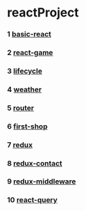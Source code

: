# reactProject

### 1 [basic-react](https://github.com/YuniGKDev/reactProject/tree/main/basic-react)
### 2 [react-game](https://github.com/YuniGKDev/reactProject/tree/main/react-game)
### 3 [lifecycle](https://github.com/YuniGKDev/reactProject/tree/main/lifecycle)
### 4 [weather](https://github.com/YuniGKDev/reactProject/tree/main/weather)
### 5 [router](https://github.com/YuniGKDev/reactProject/tree/main/router)
### 6 [first-shop](https://github.com/YuniGKDev/reactProject/tree/main/first-shop)
### 7 [redux](https://github.com/YuniGKDev/reactProject/tree/main/redux)
### 8 [redux-contact](https://github.com/YuniGKDev/reactProject/tree/main/redux-contact)
### 9 [redux-middleware](https://github.com/YuniGKDev/reactProject/tree/main/redux-middleware)
### 10 [react-query](https://github.com/YuniGKDev/reactProject/tree/main/react-query)
